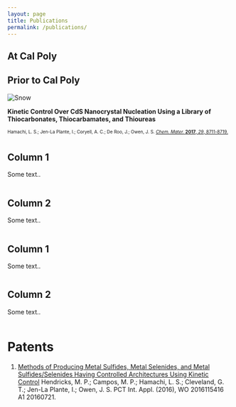 ```yaml
---
layout: page
title: Publications
permalink: /publications/
---
```


## At Cal Poly

## Prior to Cal Poly

<div class="row">
   <div class="column left">
     <img src="https://lesliehamachi.github.io/images/Logo.png" alt="Snow">
   </div>
   <div class="column right">
     <p style="font-size: 14px; font-weight: bold">Kinetic Control Over CdS Nanocrystal Nucleation Using a Library of Thiocarbonates, Thiocarbamates, and Thioureas</p>
     <p style="font-size: 10px;">Hamachi, L. S.; Jen-La Plante, I.; Coryell, A. C.; De Roo, J.; Owen, J. S. <a href="https://pubs.acs.org/doi/abs/10.1021/acs.chemmater.7b02861"><em>Chem. Mater.</em> <b>2017</b>, <em>29</em>, 8711-8719.</a></p>
   </div>
</div>


<div class="row">
  <div class="column left">
    <h2>Column 1</h2>
    <p>Some text..</p>
  </div>
  <div class="column right">
    <h2>Column 2</h2>
    <p>Some text..</p>
  </div>
</div>

<div class="row">
  <div class="column left">
    <h2>Column 1</h2>
    <p>Some text..</p>
  </div>
  <div class="column right">
    <h2>Column 2</h2>
    <p>Some text..</p>
  </div>
</div>


# Patents
1. [Methods of Producing Metal Sulfides, Metal Selenides, and Metal Sulfides/Selenides Having Controlled Architectures Using Kinetic Control](https://patents.google.com/patent/WO2016115416A1/en)
Hendricks, M. P.; Campos, M. P.; Hamachi, L. S.; Cleveland, G. T.; Jen-La Plante, I.; Owen, J. S. PCT Int. Appl. (2016), WO 2016115416 A1 20160721.
